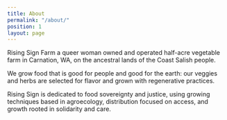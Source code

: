 ```yaml
---
title: About
permalink: "/about/"
position: 1
layout: page
---
```


Rising Sign Farm a queer woman owned and operated half-acre vegetable farm in Carnation, WA, on the ancestral lands of the Coast Salish people. 

We grow food that is good for people and good for the earth: our veggies and herbs are selected for flavor and grown with regenerative practices. 

Rising Sign is dedicated to food sovereignty and justice, using growing techniques based in agroecology, distribution focused on access, and growth rooted in solidarity and care.